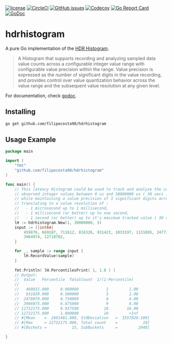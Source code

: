 

[![license](https://img.shields.io/github/license/filipecosta90/hdrhistogram.svg)](https://github.com/filipecosta90/hdrhistogram)
[![CircleCI](https://circleci.com/gh/filipecosta90/hdrhistogram/tree/master.svg?style=svg)](https://circleci.com/gh/filipecosta90/hdrhistogram/tree/master)
[![GitHub issues](https://img.shields.io/github/release/filipecosta90/hdrhistogram.svg)](https://github.com/filipecosta90/hdrhistogram/releases/latest)
[![Codecov](https://codecov.io/gh/filipecosta90/hdrhistogram/branch/master/graph/badge.svg)](https://codecov.io/gh/filipecosta90/hdrhistogram)
[![Go Report Card](https://goreportcard.com/badge/github.com/filipecosta90/hdrhistogram)](https://goreportcard.com/report/github.com/filipecosta90/hdrhistogram)
[![GoDoc](https://godoc.org/github.com/filipecosta90/hdrhistogram?status.svg)](https://godoc.org/github.com/filipecosta90/hdrhistogram)

hdrhistogram
============
A pure Go implementation of the [HDR Histogram](https://github.com/HdrHistogram/HdrHistogram).

> A Histogram that supports recording and analyzing sampled data value counts
> across a configurable integer value range with configurable value precision
> within the range. Value precision is expressed as the number of significant
> digits in the value recording, and provides control over value quantization
> behavior across the value range and the subsequent value resolution at any
> given level.

For documentation, check [godoc](http://godoc.org/github.com/filipecosta90/hdrhistogram).


## Installing 

```sh
go get github.com/filipecosta90/hdrhistogram
```


## Usage Example

```go
package main

import (
	"fmt"
    "github.com/filipecosta90/hdrhistogram"
)

func main() {
    // This latency Histogram could be used to track and analyze the counts of
    // observed integer values between 0 us and 30000000 us ( 30 secs )
    // while maintaining a value precision of 3 significant digits across that range,
    // translating to a value resolution of :
    //   - 1 microsecond up to 1 millisecond,
    //   - 1 millisecond (or better) up to one second,
    //   - 1 second (or better) up to it's maximum tracked value ( 30 seconds ).
    lH := hdrhistogram.New(1, 30000000, 3)
	input := []int64{
        459876, 669187, 711612, 816326, 931423, 1033197, 1131895, 2477317,
        3964974, 12718782,
    }

    for _, sample := range input {
        lH.RecordValue(sample)
    }
    
    fmt.Println( lH.PercentilesPrint( 1, 1.0 ) )
    // Output:
    //  Value	Percentile	TotalCount	1/(1-Percentile)
    //
    //   460031.000     0.000000            1         1.00
    //   931839.000     0.500000            5         2.00
    //  2478079.000     0.750000            8         4.00
    //  3966975.000     0.875000            9         8.00
    // 12722175.000     0.937500           10        16.00
    // 12722175.000     1.000000           10         +Inf
    // #[Mean    =  2491481.600, StdDeviation   =  3557920.109]
    // #[Max     = 12722175.000, Total count    =           10]
    // #[Buckets =           15, SubBuckets     =         2048]

}
```